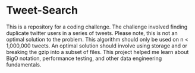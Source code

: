 # Tweet-Search
This is a repository for a coding challenge. The challenge involved finding duplicate twitter users in a series of tweets. 
Please note, this is not an optimal solution to the problem. This algorithm should only be used on n < 1,000,000 tweets. 
An optimal solution should involve using storage and or breaking the gzip into a subset of files. 
This project helped me learn about BigO notation, performance testing, and other data engineering fundamentals. 
